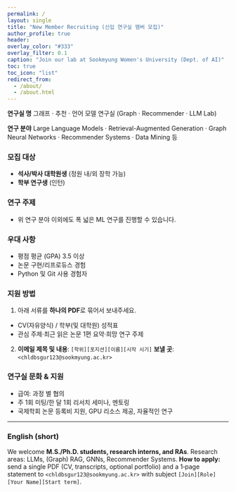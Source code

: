 ```yaml
---
permalink: /
layout: single
title: "New Member Recruiting (신입 연구실 멤버 모집)"
author_profile: true
header:
overlay_color: "#333"
overlay_filter: 0.1
caption: "Join our lab at Sookmyung Women's University (Dept. of AI)"
toc: true
toc_icon: "list"
redirect_from: 
  - /about/
  - /about.html
---
```


**연구실 명**
 그래프 · 추천 · 언어 모델 연구실 (Graph · Recommender · LLM Lab)

**연구 분야**
 Large Language Models · Retrieval-Augmented Generation · Graph Neural Networks · Recommender Systems · Data Mining 등


### 모집 대상
- **석사/박사 대학원생** (정원 내/외 장학 가능)
- **학부 연구생** (인턴)


### 연구 주제
- 위 연구 분야 이외에도 폭 넓은 ML 연구를 진행할 수 있습니다.


### 우대 사항
- 평점 평균 (GPA) 3.5 이상
- 논문 구현/리프로듀스 경험
- Python 및 Git 사용 경험자


### 지원 방법
1) 아래 서류를 **하나의 PDF**로 묶어서 보내주세요.
- CV(자유양식) / 학부(및 대학원) 성적표
- 관심 주제·최근 읽은 논문 1편 요약·희망 연구 주제
  
2) **이메일 제목 및 내용**: `[학위][포지션][이름][시작 시기]`
**보낼 곳**: `<chldbsgur123@sookmyung.ac.kr>`


### 연구실 문화 & 지원
- 급여: 과정 별 협의
- 주 1회 미팅/한 달 1회 리서치 세미나, 멘토링
- 국제학회 논문 등록비 지원, GPU 리소스 제공, 자율적인 연구



---


### English (short)
We welcome **M.S./Ph.D. students, research interns, and RAs**. Research areas: LLMs, (Graph) RAG, GNNs, Recommender Systems.
**How to apply:** send a single PDF (CV, transcripts, optional portfolio) and a 1‑page statement to `<chldbsgur123@sookmyung.ac.kr>` with subject `[Join][Role][Your Name][Start term]`.
